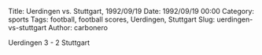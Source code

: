 Title: Uerdingen vs. Stuttgart, 1992/09/19
Date: 1992/09/19 00:00
Category: sports
Tags: football, football scores, Uerdingen, Stuttgart
Slug: uerdingen-vs-stuttgart
Author: carbonero


Uerdingen 3 - 2 Stuttgart
